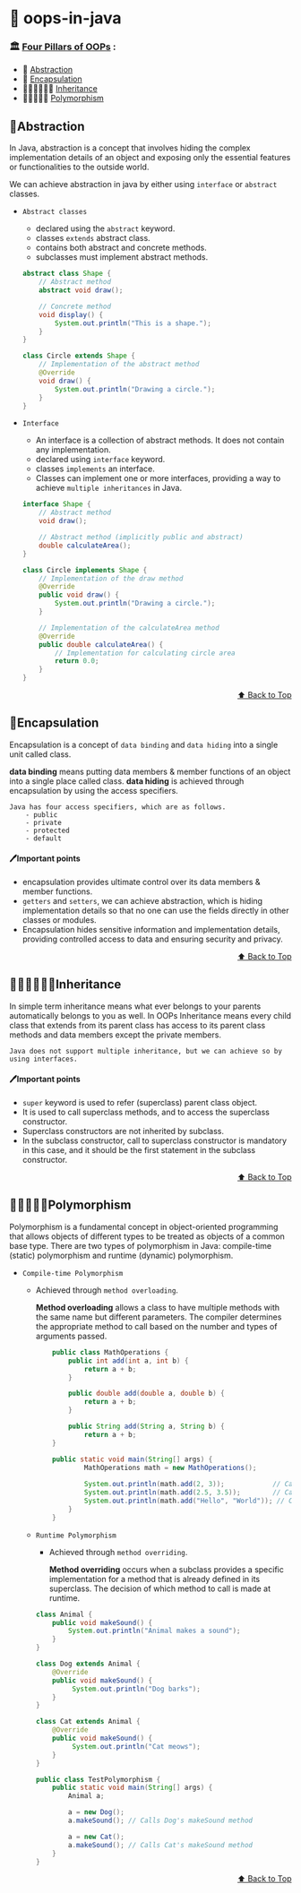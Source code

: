 <a name="readme-top"></a>

# 🔗 oops-in-java

### 🏛️ [Four Pillars of OOPs](#four-pillars-of-oops) :

- 📖 [Abstraction](#Abstraction)
- 🔗 [Encapsulation](#Encapsulation)
- 👩🏻‍👧🏻‍👦🏻 [Inheritance](#Inheritance)
- 🧑🏾‍🤝‍🧑🏾 [Polymorphism](#Polymorphism)

## 📖Abstraction

In Java, abstraction is a concept that involves hiding the complex implementation details of an object and exposing only the essential features or functionalities to the outside world.

We can achieve abstraction in java by either using `interface` or `abstract` classes.

  - `Abstract classes` 
    - declared using the `abstract` keyword.
    - classes `extends` abstract class.
    - contains both abstract and concrete methods.
    - subclasses must implement abstract methods.

    ```java
    abstract class Shape {
        // Abstract method
        abstract void draw();

        // Concrete method
        void display() {
            System.out.println("This is a shape.");
        }
    }

    class Circle extends Shape {
        // Implementation of the abstract method
        @Override
        void draw() {
            System.out.println("Drawing a circle.");
        }
    }

    ```

  - `Interface`
    - An interface is a collection of abstract methods. It does not contain any implementation.
    - declared using `interface` keyword.
    - classes `implements` an interface.
    - Classes can implement one or more interfaces, providing a way to achieve `multiple inheritances` in Java.

    ```java
    interface Shape {
        // Abstract method
        void draw();

        // Abstract method (implicitly public and abstract)
        double calculateArea();
    }

    class Circle implements Shape {
        // Implementation of the draw method
        @Override
        public void draw() {
            System.out.println("Drawing a circle.");
        }

        // Implementation of the calculateArea method
        @Override
        public double calculateArea() {
            // Implementation for calculating circle area
            return 0.0;
        }
    }
    ```
<p align="right"><a href="#readme-top">⬆ Back to Top</a></p>


## 🔗Encapsulation

Encapsulation is a concept of `data binding` and `data hiding` into a single unit called class.

**data binding** means putting data members & member functions of an object into a single place called class.
**data hiding** is achieved through encapsulation by using the access specifiers. 

    Java has four access specifiers, which are as follows.
        - public
        - private
        - protected
        - default

#### 🖊️Important points
- encapsulation provides ultimate control over its data members & member functions.
- `getters` and `setters`, we can achieve abstraction, which is hiding implementation details so that no one can use the fields directly in other classes or modules.
- Encapsulation hides sensitive information and implementation details, providing controlled access to data and ensuring security and privacy.

<p align="right"><a href="#readme-top">⬆ Back to Top</a></p>

## 👩🏻‍👧🏻‍👦🏻Inheritance

In simple term inheritance means what ever belongs to your parents automatically belongs to you as well.
In OOPs Inheritance means every child class that extends from its parent class has access to its parent class methods and data members except the private members.

    Java does not support multiple inheritance, but we can achieve so by using interfaces. 
#### 🖊️Important points

- `super` keyword is used to refer (superclass) parent class object. 
- It is used to call superclass methods, and to access the superclass constructor.
- Superclass constructors are not inherited by subclass.
- In the subclass constructor, call to superclass constructor is mandatory in this case, and it should be the first statement in the subclass constructor.

<p align="right"><a href="#readme-top">⬆ Back to Top</a></p>

## 🧑🏾‍🤝‍🧑🏾Polymorphism

Polymorphism is a fundamental concept in object-oriented programming that allows objects of different types to be treated as objects of a common base type. There are two types of polymorphism in Java: compile-time (static) polymorphism and runtime (dynamic) polymorphism.

- `Compile-time Polymorphism`
  - Achieved through `method overloading`.
  
    **Method overloading** allows a class to have multiple methods with the same name but different parameters. The compiler determines the appropriate method to call based on the number and types of arguments passed.
  
    ```java
        public class MathOperations {
            public int add(int a, int b) {
                return a + b;
            }

            public double add(double a, double b) {
                return a + b;
            }

            public String add(String a, String b) {
                return a + b;
        }

        public static void main(String[] args) {
                MathOperations math = new MathOperations();
        
                System.out.println(math.add(2, 3));            // Calls int version
                System.out.println(math.add(2.5, 3.5));        // Calls double version
                System.out.println(math.add("Hello", "World")); // Calls String version
            }
        }
    ```
  - `Runtime Polymorphism`
    - Achieved through `method overriding`. 

      **Method overriding** occurs when a subclass provides a specific implementation for a method that is already defined in its superclass. The decision of which method to call is made at runtime.

    ```java
    class Animal {
        public void makeSound() {
            System.out.println("Animal makes a sound");
        }
    }

    class Dog extends Animal {
        @Override
        public void makeSound() {
             System.out.println("Dog barks");
        }
    }

    class Cat extends Animal {
        @Override
        public void makeSound() {
             System.out.println("Cat meows");
        }
    }

    public class TestPolymorphism {
        public static void main(String[] args) {
            Animal a;

            a = new Dog();
            a.makeSound(); // Calls Dog's makeSound method

            a = new Cat();
            a.makeSound(); // Calls Cat's makeSound method
        }
    }
    ```
<p align="right"><a href="#readme-top">⬆ Back to Top</a></p>

